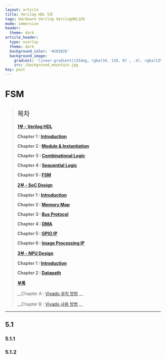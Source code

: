 ```yaml
---
layout: article
title: Verilog HDL 5장
tags: Hardware Verilog VerilogHDL강좌
mode: immersive
header:
  theme: dark
article_header:
  type: overlay
  theme: dark
  background_color: '#203028'
  background_image:
    gradient: 'linear-gradient(135deg, rgba(34, 139, 87 , .4), rgba(139, 34, 139, .4))'
    src: /background_mountain.jpg
key: post
---
```


# FSM

<!--more-->

> ## 목차
>
> __[1부 - Verilog HDL]()__
>
> __Chapter 1 : [Introduction](https://parkdongho.github.io/2021/12/16/verilogHDL_chapter1_introduction.html)__
>
> __Chapter 2 : [Module & Instantiation](https://parkdongho.github.io/2021/12/19/verilogHDL_chapter2_module_&_instantiation.html)__
>
> __Chapter 3 : [Combinational Logic](https://parkdongho.github.io/2021/12/21/verilogHDL_chapter3_combinational_logic.html)__
>
> __Chapter 4 : [Sequential Logic](https://parkdongho.github.io/2021/12/23/verilogHDL_chapter4_sequential_logic.html)__
>
> __Chapter 5 : [FSM](https://parkdongho.github.io/2021/12/25/verilogHDL_chapter5_FSM.html)__
>
> __[2부 - SoC Design]()__
>
> __Chapter 1 : [Introduction]()__
>
> __Chapter 2  : [Memory Map]()__
>
> __Chapter 3  : [Bus Protocol]()__
>
> __Chapter 4 : [DMA]()__
>
> __Chapter 5 : [GPIO IP]()__
>
> __Chapter 6 : [Image Processing IP]()__
>
> __[3부 - NPU Design]()__
>
> __Chapter 1 : [Introduction]()__
>
> __Chapter 2 : [Datapath]()__
>
> __[부록]()__
>
> __Chapter A : [Vivado 설치 방법]() __
>
> __Chapter B : [Vivado 사용 방법]() __

---

## 5.1



### 5.1.1



### 5.1.2


